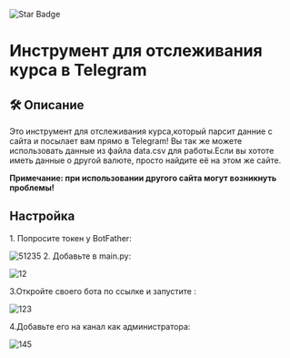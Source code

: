 ![Star Badge](https://img.shields.io/static/v1?label=%F0%9F%8C%9F&message=If%20Useful&style=style=flat&color=BC4E99)

# Инструмент для отслеживания курса в Telegram

## 🛠️ Описание
<!--Remove the below lines and add yours -->
Это инструмент для отслеживания курса,который парсит данние с сайта и посылает вам прямо в Telegram!
Вы так же можете использовать данные из файла data.csv для работы.Если вы хототе иметь данные о другой валюте,
просто найдите её на этом же сайте.

**Примечание: при использовании другого сайта могут возникнуть проблемы!**


## Настройка
<div>
 1. Попросите токен у BotFather:

 ![51235](https://user-images.githubusercontent.com/63512181/219955657-06538c3b-d85d-4069-b6a8-6dafb5cafd43.JPG)
 2. Добавьте в main.py:

 ![12](https://user-images.githubusercontent.com/63512181/220596220-8350d721-abfa-4d85-ae3e-7345c963bad6.JPG)


 3.Откройте своего бота по ссылке и запустите :
 
 ![123](https://user-images.githubusercontent.com/63512181/220601529-11fb7e01-c8f3-449b-88f9-5e0d55941aa8.JPG)
 
 4.Добавьте его на канал как администратора: 
 
 ![145](https://user-images.githubusercontent.com/63512181/220602103-fb1ed7c0-3a50-4c1c-a1b4-42ddd655b1d4.JPG)

</div>

